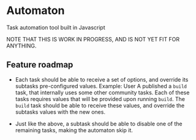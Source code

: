 Automaton
=========

Task automation tool built in Javascript

NOTE THAT THIS IS WORK IN PROGRESS, AND IS NOT YET FIT FOR ANYTHING.

## Feature roadmap

- Each task should be able to receive a set of options, and override its subtasks pre-configured values. Example: User A published a `build` task, that internally uses some other community tasks. Each of these tasks requires values that will be provided upon running `build`. The `build` task should be able to receive these values, and override the subtasks values with the new ones.

- Just like the above, a subtask should be able to disable one of the remaining tasks, making the automaton skip it.